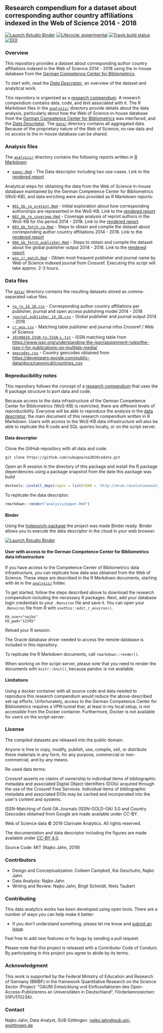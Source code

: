 
## Research compendium for a dataset about corresponding author country affiliations indexed in the Web of Science 2014 - 2018

<!-- badges: start -->
[![Launch Rstudio Binder](http://mybinder.org/badge_logo.svg)](https://mybinder.org/v2/gh/subugoe/oa2020cadata/master?urlpath=rstudio)
[![Lifecycle: experimental](https://img.shields.io/badge/lifecycle-experimental-orange.svg)](https://www.tidyverse.org/lifecycle/#experimental)
[![Travis build status](https://travis-ci.org/subugoe/oa2020cadata.svg?branch=master)](https://travis-ci.org/subugoe/oa2020cadata)
[![DOI](https://zenodo.org/badge/207120689.svg)](https://zenodo.org/badge/latestdoi/207120689)
<!-- badges: end -->

### Overview

This repository provides a dataset about corresponding author country affiliations indexed in the Web of Science 2014 - 2018 using the in-house database from the [German Competence Center for Bibliometrics](http://www.bibliometrie.info/). 

To start with, read the [*Data Descriptor*](analysis/paper.md), an overview of the dataset and analytical work.

This repository is organized as a [research compendium](https://doi.org/10.7287/peerj.preprints.3192v2). A research compendium contains data, code, and text associated with it. The R Markdown files in the [`analysis/`](analysis/) directory provide details about the data analysis, particularly about how the Web of Science in-house database from the [German Competence Center for Bibliometrics](http://www.bibliometrie.info/) was interfaced, and the [*Data Descriptor*](analysis/paper.md). The [`data/`](data/) directory contains all aggregated data. Because of the proprietary nature of the Web of Science, no raw data and no access to the in-house database can be shared. 

### Analysis files

The [`analysis/`](analysis/) directory contains the following reports written in [R Markdown](https://rmarkdown.rstudio.com/):

- [`paper.Rmd`](analysis/paper.Rmd) - The Data descriptor including two use-cases. Link to the [rendered report](analysis/paper.md)

Analytical steps for obtaining the data from the Web of Science in-house database maintained by the German Competence Center for Bibliometrics (WoS-KB), and data enriching were also provided as R Markdown reports:

- [`001_kb_rp_pretest.Rmd`](analysis/001_kb_rp_pretest.Rmd) - Initial exploration about how corresponding authorships are represented in the WoS-KB. Link to the [rendered report](analysis/001_kb_rp_pretest.md)
- [`002_kb_rp_coverage.Rmd`](analysis/002_kb_rp_coverage.Rmd) - Coverage analysis of reprint authors in the WoS-KB for the period 2014 - 2018. Link to the [rendered report](analysis/002_kb_rp_coverage.md)
- [`003_kb_fetch_ca.Rmd`](analysis/003_kb_fetch_ca.Rmd) - Steps to obtain and compile the dataset about corresponding author country affiliations 2014 - 2018. Link to the [rendered report](analysis/003_kb_fetch_ca.md)
- [`004_kb_fetch_publisher.Rmd`](analysis/004_kb_fetch_publisher.Rmd) - Steps to obtain and compile the dataset about the global publisher output 2014 - 2018. Link to the [rendered report](analysis/004_kb_fetch_publisher.md)
- [`wos_cr_match.Rmd`](analysis/wos_cr_match.Rmd) - Obtain most frequent publisher and journal name by Web of Science indexed journal from Crossref. Executing this script will take approx. 2-3 hours.

### Data files

The [`data/`](data/) directory contains the resulting datasets stored as comma-separated value files.


- [`rp_jn_14_18.csv`](data/rp_jn_14_18.csv) - Corresponding author country affiliations per publisher, journal and open access publishing model 2014 - 2018
- [`journal_publisher_14_18.csv`](data/journal_publisher_14_18.csv) - Global publisher and journal output 2014 - 2018 
- [`cr_wos.csv`](data/cr_wos.csv) - Matching table publisher and journal infos Crossref / Web of Science
- [`20190818.ISSN-to-ISSN-L.txt`](data/20190818.ISSN-to-ISSN-L.txt) - ISSN matching table from <https://www.issn.org/understanding-the-issn/assignment-rules/the-issn-l-for-publications-on-multiple-media/>
- [`geocodes.csv`](data/geocodes.csv) - Country geocodes obtained from <https://developers.google.com/public-data/docs/canonical/countries_csv>

### Reproducibility notes

This repository follows the concept of a [research compendium](https://doi.org/10.7287/peerj.preprints.3192v2) that uses the R package structure to port data and code. 

Because access to the data infrastructure of the German Competence Center for Bibliometrics (WoS-KB) is restricted, there are different levels of reproducibility. Everyone will be able to reproduce the analysis in the [data descriptor](analysis/paper.md), the main document of this research compendium written in R Markdown. Users with access to the WoS-KB data infrastructure will also be able to replicate the R code and SQL queries locally, or on the script server.

#### Data descriptor

Clone the GitHub repository with all data and code.

```
git clone https://github.com/subugoe/oa2020cadata.git
```

Open an R session in the directory of this package and install the R package dependencies using a package snapshot from the date this package was build

```r
devtools::install_deps(repos = list(CRAN = 'http://mran.revolutionanalytics.com/snapshot/2019-09-08/'))
```

To replicate the data descriptor:

```r
rmarkdown::render("analysis/paper.Rmd")
```

#### Binder 

Using the [holepunch-package](https://github.com/karthik/holepunch) the project was made Binder ready. Binder allows you to execute the data descriptor in the cloud in your web browser.

[![Launch Rstudio Binder](http://mybinder.org/badge_logo.svg)](https://mybinder.org/v2/gh/subugoe/oa2020cadata/master?urlpath=rstudio)

#### User with access to the  German Competence Center for Bibliometrics data infrastructure

If you have access to the Competence Center of Bibliometrics data infrastructure, you can  replicate how data was obtained from the Web of Science. These steps are described in the R Markdown documents, starting with `00` in the [`analysis/`](analysis/) folder.

To get started, follow the steps described above to download the research compendium including the necessary R packages. Next, add your database login credentials to your `.Renviron` file and save it. You can open your `.Renviron` file from R with `usethis::edit_r_environ()`. 

```
kb_user="najko"
kb_pwd="12345"
```

Reload your R session.

The Oracle database driver needed to access the remote database is included in this repository.

To replicate the R Markdown documents, call `rmarkdown::render()`. 

When working on the script-server, please note that you need to render the documents with `knitr::knit()`, because pandoc is not available.   

#### Limitations

Using a docker container with all source code and data needed to reproduce this research compendium would reduce the above-described set-up efforts. Unfortunately, access to the German Competence Center for Bibliometrics requires a VPN tunnel that, at least in my local setup, is not accessible from the Docker container. Furthermore, Docker is not available for users on the script-server. 

### License

The compiled datasets are released into the public domain.

Anyone is free to copy, modify, publish, use, compile, sell, or distribute these materials in any form, for any purpose, commercial or non-commercial, and by any means.

Re-used data terms:

Crossref asserts no claims of ownership to individual items of bibliographic metadata and associated Digital Object Identifiers (DOIs) acquired through the use of the Crossref Free Services. Individual items of bibliographic metadata and associated DOIs may be cached and incorporated into the user's content and systems.

ISSN-Matching of Gold OA Journals (ISSN-GOLD-OA) 3.0 and Country Geocodes obtained from Google are made available under CC-BY.

Web of Science data © 2019 Clarivate Analytics. All rights reserved.

The documentation and data descriptor including the figures are made available under [CC-BY 4.0](https://creativecommons.org/licenses/by/4.0/).

Source Code: MIT (Najko Jahn, 2019)

### Contributors

- Design and Conceptualization: Colleen Campbell, Kai Geschuhn, Najko Jahn
- Data Analysis: Najko Jahn
- Writing and Review: Najko Jahn, Birgit Schmidt, Niels Taubert

### Contributing

This data analytics works has been developed using open tools. There are a number of ways you can help make it better:

- If you don’t understand something, please let me know and [submit an issue](https://github.com/subugoe/oa2020cadata).

Feel free to add new features or fix bugs by sending a pull request.

Please note that this project is released with a Contributor Code of Conduct. By participating in this project you agree to abide by its terms.

### Acknowledgment

This work is supported by the Federal Ministry of Education and Research of Germany (BMBF) in the framework Quantitative Research on the Science Sector (Project: "OAUNI Entwicklung und Einflussfaktoren des Open-Access-Publizierens an Universitäten in Deutschland", Förderkennzeichen: 01PU17023A).

### Contact

Najko Jahn, Data Analyst, SUB Göttingen. najko.jahn@sub.uni-goettingen.de





